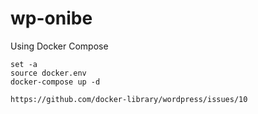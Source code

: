 # wp-onibe

Using Docker Compose
```
set -a
source docker.env
docker-compose up -d
```

```
https://github.com/docker-library/wordpress/issues/10
```